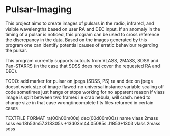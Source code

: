 # Pulsar-Imaging
This project aims to create images of pulsars in the radio, infrared, and visible wavelengths based on user RA and DEC input. 
If an anomaly in the timing of a pulsar is noticed, this program can be used to cross reference the discrepancy in the data. Based on the images generated by this program one can identify potential causes of erratic behaviour regarding the pulsar. 

This program currently supports cutouts from VLASS, 2MASS, SDSS and Pan-STARRS (in the case that SDSS does not cover the requested RA and DEC). 

TODO:
add marker for pulsar on jpegs (SDSS, PS)
ra and dec on jpegs doesnt work 
size of image flawed-no universal instance variable
scaling off
code sometimes just hangs or stops working for no apparent reason 
if vlass image is split between two frames i.e crab nebula, will crash. need to change size in that case
wrong/incomplete fits files returned in certain cases

TEXTFILE FORMAT
ra(00h00m00s) dec(00d00m00s) name vlass 2mass sdss
ex:18h53m57.318305s +13d03m44.05085s J1853+1303 vlass 2mass sdss

